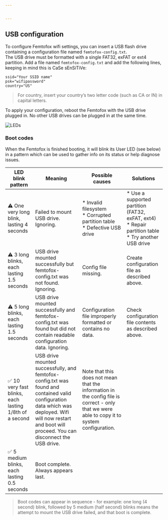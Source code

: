 ```yaml
---


---
```


<h2 id="usb-configuration">USB configuration</h2>
<p>To configure Femtofox wifi settings, you can insert a USB flash drive containing a configuration file named <code>femtofox-config.txt</code>.<br>
The USB drive must be formatted with a single FAT32, exFAT or ext4 partition. Add a file named <code>femtofox-config.txt</code> and add the following lines, keeping in mind this is CaSe sEnSiTiVe:</p>
<pre><code>ssid="Your SSID name"
psk="wifipassword"
country="US"
</code></pre>
<blockquote>
<p>For country, insert your country’s two letter code (such as CA or IN) in capital letters.</p>
</blockquote>
<p>To apply your configuration, reboot the Femtofox with the USB drive plugged in. No other USB drives can be plugged in at the same time.</p>
<p><img src="https://github.com/noon92/femtofox/blob/main/leds.png" alt="LEDs"></p>
<h3 id="boot-codes">Boot codes</h3>
<p>When the Femtofox is finished booting, it will blink its User LED (see below) in a pattern which can be used to gather info on its status or help diagnose issues.</p>

<table>
<thead>
<tr>
<th>LED blink pattern</th>
<th>Meaning</th>
<th>Possible causes</th>
<th>Solutions</th>
</tr>
</thead>
<tbody>
<tr>
<td>⚠️ One very long blink, lasting 4 seconds</td>
<td>Failed to mount USB drive. Ignoring.</td>
<td>* Invalid filesystem<br>* Corrupted partition table<br>* Defective USB drive</td>
<td>* Use a supported partition (FAT32, exFAT, ext4)<br>* Repair partition table<br>* Try another USB drive</td>
</tr>
<tr>
<td>⚠️ 3 long blinks, each lasting 1.5 seconds</td>
<td>USB drive mounted successfully but femtofox-config.txt was not found. Ignoring.</td>
<td>Config file missing.</td>
<td>Create configuration file as described above.</td>
</tr>
<tr>
<td>⚠️ 5 long blinks, each lasting 1.5 seconds</td>
<td>USB drive mounted successfully and femtofox-config.txt was found but did not contain readable configuration data. Ignoring.</td>
<td>Configuration file improperly formatted or contains no data.</td>
<td>Check configuration file contents as described above.</td>
</tr>
<tr>
<td>✅ 10 very fast blinks, each lasting 1/8th of a second</td>
<td>USB drive mounted successfully, and femtofox-config.txt was found and contained valid configuration data which was deployed. Wifi will now restart and boot will proceed. You can disconnect the USB drive.</td>
<td>Note that this does not mean that the information in the config file is correct - only that we were able to copy it to system configuration.</td>
<td></td>
</tr>
<tr>
<td>✅ 5 medium blinks, each lasting 0.5 seconds</td>
<td>Boot complete. Always appears last.</td>
<td></td>
<td></td>
</tr>
</tbody>
</table><blockquote>
<p>Boot codes can appear in sequence - for example: one long (4 second) blink, followed by 5 medium (half second) blinks means the attempt to mount the USB drive failed, and that boot is complete.</p>
</blockquote>

